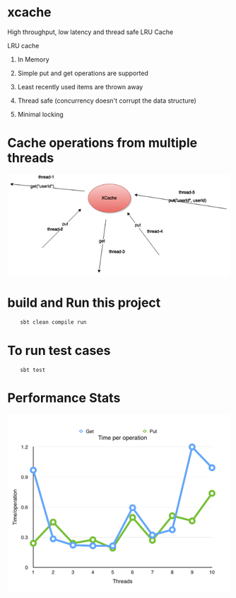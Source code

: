 # xcache
High throughput, low latency and thread safe LRU Cache

LRU cache

1) In Memory 

2) Simple put and get operations are supported

3) Least recently used items are thrown away

4) Thread safe (concurrency doesn't corrupt the data structure)

5) Minimal locking

# Cache operations from multiple threads
![XCache](https://raw.githubusercontent.com/pamu/xcache/master/images/xcache.png)

# build and Run this project

```
    sbt clean compile run
```

# To run test cases

```
    sbt test
```

# Performance Stats

![Stats](https://raw.githubusercontent.com/pamu/xcache/master/images/xcache-stats.png)